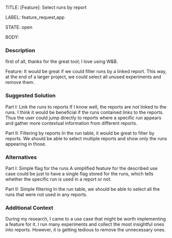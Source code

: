 TITLE:
[Feature]: Select runs by report

LABEL:
feature_request,app

STATE:
open

BODY:
### Description

first of all, thanks for the great tool; I love using W&B. 

Feature:
It would be great if we could filter runs by a linked report. This way, at the end of a larger project, we could select all unused experiments and remove them. 

### Suggested Solution

Part I: Link the runs to reports
If I know well, the reports are not linked to the runs. I think it would be beneficial if the runs contained links to the reports. Thus the user could jump directly to reports where a specific run appears and gather more contextual information from different reports. 

Part II: Filtering by reports
In the run table, it would be great to filter by reports. We should be able to select multiple reports and show only the runs appearing in those. 

### Alternatives

Part I: Simple flag for the runs
A simplified feature for the described use case could be just to have a single flag stored for the runs, which tells whether the specific run is used in a report or not. 

Part II: Simple filtering
In the run table, we should be able to select all the runs that were not used in any reports. 

### Additional Context

During my research, I came to a use case that might be worth implementing a feature for it. I run many experiments and collect the most insightful ones into reports. However, it is getting tedious to remove the unnecessary ones. 


